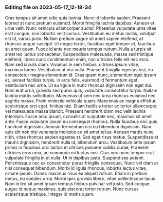 

### Editing file on 2023-05-17_12-18-34

Cras tempus sit amet odio quis lacinia. Nunc id lobortis sapien. Praesent laoreet at nunc pretium euismod. Morbi fringilla lacinia dapibus. Aenean et urna velit. Nunc vehicula ullamcorper auctor. Phasellus vulputate urna vitae erat congue, non lobortis velit cursus. Vestibulum eu metus mollis, volutpat elit id, varius justo. Nullam pretium augue sit amet sapien eleifend, at rhoncus augue suscipit. Ut neque tortor, faucibus eget tempor et, faucibus sit amet quam. Fusce id ante nec mauris tempus rutrum.
Nulla a turpis sit amet leo luctus consectetur. Suspendisse malesuada, massa sed tristique eleifend, libero nunc condimentum enim, non ultricies felis elit nec eros. Nam sed iaculis diam. Vivamus in sem finibus, ultrices ipsum vitae, maximus lorem. Vestibulum ut nisi nulla. Praesent fringilla egestas nisl, eu consectetur magna elementum id. Cras quam nunc, elementum eget ipsum et, laoreet facilisis turpis. In arcu felis, euismod id fermentum eget, vestibulum nec urna.
Ut eu ligula in nunc rhoncus dignissim non eget dui. Nam erat urna, gravida sed purus quis, vulputate consectetur turpis. Nullam lacinia mattis sollicitudin. Maecenas ut sem nec urna rhoncus euismod nec sagittis massa. Proin molestie vehicula quam. Maecenas ac magna efficitur, scelerisque orci eget, finibus nisi. Etiam facilisis tortor ac tortor ullamcorper, vel malesuada massa blandit. Praesent hendrerit diam nec velit lacinia interdum. Fusce arcu ipsum, convallis at vulputate nec, maximus sit amet ante. Fusce vulputate ipsum eu consequat rhoncus. Nulla faucibus orci quis tincidunt dignissim. Aenean fermentum nisi eu bibendum dignissim. Nam quis elit non nisi venenatis molestie eu sit amet tellus.
Aenean mattis nunc nibh, vitae rhoncus sapien egestas at. Sed eget risus metus. Suspendisse at mauris dignissim, hendrerit nulla id, bibendum arcu. Vestibulum ante ipsum primis in faucibus orci luctus et ultrices posuere cubilia curae; Praesent ultricies eros urna, ac commodo mi luctus nec. Cras nec nunc tempor erat vulputate fringilla in et nulla. Ut in dapibus justo. Suspendisse potenti.
Pellentesque nec ex consectetur purus fringilla consequat. Nunc vel diam at nisi consequat bibendum. Morbi id ligula rhoncus, lobortis lectus vitae, ornare ipsum. Donec maximus risus eu aliquet rutrum. Etiam in pretium metus, eu sodales urna. Morbi quis gravida libero, vitae pellentesque lacus. Nam in leo sit amet ipsum tempus finibus pulvinar vel justo. Sed congue augue id neque maximus, quis placerat tortor rutrum. Nunc cursus scelerisque tristique. Integer id mattis quam.


